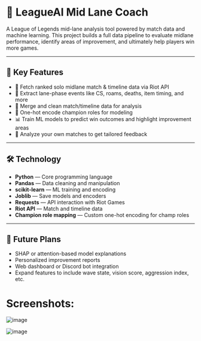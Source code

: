 # 🧠 LeagueAI Mid Lane Coach

A League of Legends mid-lane analysis tool powered by match data and machine learning. This project builds a full data pipeline to evaluate midlane performance, identify areas of improvement, and ultimately help players win more games.

---

## 🚀 Key Features

- 🔎 Fetch ranked solo midlane match & timeline data via Riot API  
- 🧠 Extract lane-phase events like CS, roams, deaths, item timing, and more  
- 🔗 Merge and clean match/timeline data for analysis  
- 🧬 One-hot encode champion roles for modeling  
- 📊 Train ML models to predict win outcomes and highlight improvement areas  
- 🧠 Analyze your own matches to get tailored feedback

---

## 🛠️ Technology

- **Python** — Core programming language  
- **Pandas** — Data cleaning and manipulation  
- **scikit-learn** — ML training and encoding  
- **Joblib** — Save models and encoders  
- **Requests** — API interaction with Riot Games  
- **Riot API** — Match and timeline data  
- **Champion role mapping** — Custom one-hot encoding for champ roles  

---

## 📌 Future Plans

- SHAP or attention-based model explanations  
- Personalized improvement reports  
- Web dashboard or Discord bot integration  
- Expand features to include wave state, vision score, aggression index, etc.


# Screenshots:
![image](https://github.com/user-attachments/assets/c606550c-3207-44f0-8a88-67556af6e0d6)

![image](https://github.com/user-attachments/assets/2ca64966-f022-4013-a6c4-b65407403e5a)


